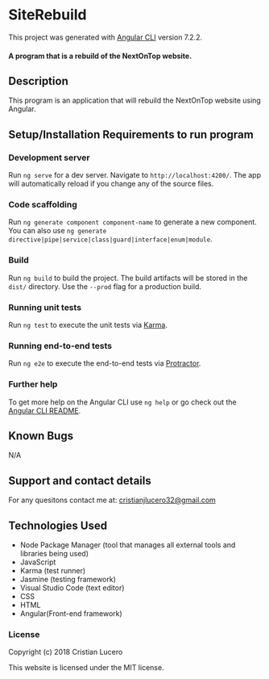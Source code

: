 # SiteRebuild

This project was generated with [Angular CLI](https://github.com/angular/angular-cli) version 7.2.2.

#### A program that is a rebuild of the NextOnTop website.


## Description
This program is an application that will rebuild the NextOnTop website using Angular.


## Setup/Installation Requirements to run program

### Development server

Run `ng serve` for a dev server. Navigate to `http://localhost:4200/`. The app will automatically reload if you change any of the source files.

### Code scaffolding

Run `ng generate component component-name` to generate a new component. You can also use `ng generate directive|pipe|service|class|guard|interface|enum|module`.

### Build

Run `ng build` to build the project. The build artifacts will be stored in the `dist/` directory. Use the `--prod` flag for a production build.

### Running unit tests

Run `ng test` to execute the unit tests via [Karma](https://karma-runner.github.io).

### Running end-to-end tests

Run `ng e2e` to execute the end-to-end tests via [Protractor](http://www.protractortest.org/).

### Further help

To get more help on the Angular CLI use `ng help` or go check out the [Angular CLI README](https://github.com/angular/angular-cli/blob/master/README.md).


## Known Bugs
N/A

## Support and contact details

For any quesitons contact me at: cristianjlucero32@gmail.com


## Technologies Used

* Node Package Manager (tool that manages all external tools and libraries being used)
* JavaScript
* Karma (test runner)
* Jasmine (testing framework)
* Visual Studio Code (text editor)
* CSS
* HTML
* Angular(Front-end framework)


### License

Copyright (c) 2018 Cristian Lucero

This website is licensed under the MIT license.

